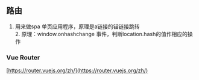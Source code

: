 <a name="wM4RO"></a>
## 路由
1. 用来做spa 单页应用程序，原理是a链接的锚链接跳转<br />2. 原理：window.onhashchange 事件，判断location.hash的值作相应的操作
<a name="qCdmW"></a>
### Vue Router
[https://router.vuejs.org/zh/](https://router.vuejs.org/zh/)<br />

